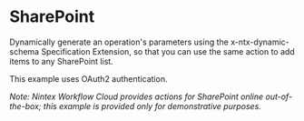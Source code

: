 # SharePoint
Dynamically generate an operation's parameters using the x-ntx-dynamic-schema Specification Extension, so that you can use the same action to add items to any SharePoint list.

This example uses OAuth2 authentication.

_Note: Nintex Workflow Cloud provides actions for SharePoint online out-of-the-box; this example is provided only for demonstrative purposes._
